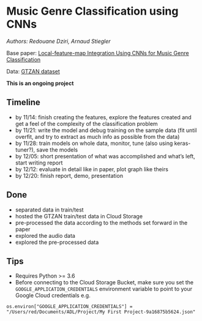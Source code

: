 # Music Genre Classification using CNNs

*Authors: Redouane Dziri, Arnaud Stiegler*

Base paper: 	 [Local-feature-map Integration Using CNNs for Music Genre Classification](http://www.me.cs.scitec.kobe-u.ac.jp/~takigu/pdf/2012/1037_Paper.pdf)

Data: [GTZAN dataset](http://marsyas.info/downloads/datasets.html)


**This is an ongoing project**

## Timeline

- by 11/14: finish creating the features, explore the features created and get a feel of the complexity of the classification problem
- by 11/21: write the model and debug training on the sample data (fit until overfit, and try to extract as much info as possible from the data)
- by 11/28: train models on whole data, monitor, tune (also using keras-tuner?), save the models
- by 12/05: short presentation of what was accomplished and what’s left, start writing report
- by 12/12: evaluate in detail like in paper, plot graph like theirs
- by 12/20: finish report, demo, presentation

## Done

- separated data in train/test
- hosted the GTZAN train/test data in Cloud Storage
- pre-processed the data according to the methods set forward in the paper
- explored the audio data
- explored the pre-processed data




## Tips

- Requires Python >= 3.6
- Before connecting to the Cloud Storage Bucket, make sure you set the `GOOGLE_APPLICATION_CREDENTIALS` environment variable to point to your Google Cloud credentials
e.g.
```
os.environ["GOOGLE_APPLICATION_CREDENTIALS"] = "/Users/red/Documents/ADL/Project/My First Project-9a16875b5624.json"
```

